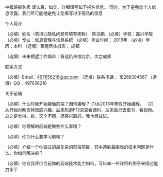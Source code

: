 中级班报名表
请认真、如实、详细填写如下报名信息。 同时，为了避免您个人信息泄露，我们尽可能地避免让您填写过于隐私的信息

个人简介

 （必填）姓名（若担心隐私问题可填写昵称）：陈沭鹏 
 （必填）学校：嘉兴学院 （必填）专业：信息管理与信息系统   （必填）毕业时间： 2016年
 （必填）学历：本科  （选填）家庭居住城市： 成都

（选填）未来期望工作城市：首选杭州或北京，次之成都

联系方式

（必填）Email：497656216@qq.com （选填）联系电话： 18268394667   （选填）QQ：497656216

关于前端

（必填）什么时候开始接触前端？因何接触？
 (1)从2013年寒假开始接触。  （2）从开始对网页特效感兴趣，后来知道F12来查看源码，后来自己去借书，看视频。总之是觉得，欸，这个不错，挺感兴趣的，我也想试试。

（必填）你理解的前端是做些什么事情？

（必填）你为什么要学习前端？

（必填）介绍一个你做过的最复杂的前端项目，其中遇到最困难的技术问题是什么，你如何解决的？

（必填）你自我评价当前你的前端技术能力如何，可以举一些详细的例子来描述能力水平
